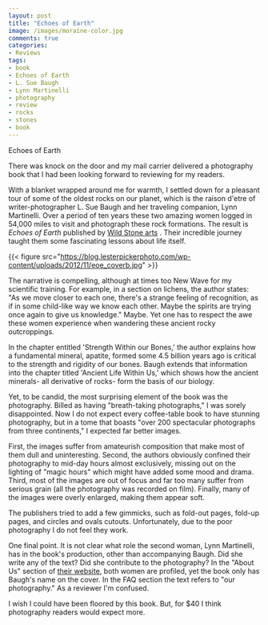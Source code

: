 ```yaml
---
layout: post
title: "Echoes of Earth"
image: /images/moraine-color.jpg
comments: true
categories:
- Reviews
tags:
- book
- Echoes of Earth
- L. Sue Baugh
- Lynn Martinelli
- photography
- review
- rocks
- stones
- book
---
```

Echoes of Earth

There was knock on the door and my mail carrier delivered a photography book that I had been looking forward to reviewing for my readers.

With a blanket wrapped around me for warmth, I settled down for a pleasant tour of some of the oldest rocks on our planet, which is the raison d'etre of writer-photographer L. Sue Baugh and her traveling companion, Lynn Martinelli. Over a period of ten years these two amazing women logged in 54,000 miles to visit and photograph these rock formations. The result is <em>Echoes of Earth</em> published by <a href="http://www.wildstonearts.com">Wild Stone arts</a> . Their incredible journey taught them some fascinating lessons about life itself.

{{< figure src="https://blog.lesterpickerphoto.com/wp-content/uploads/2012/11/eoe_coverb.jpg" >}}

The narrative is compelling, although at times too New Wave for my scientific training. For example, in a section on lichens, the author states: "As we move closer to each one, there's a strange feeling of recognition, as if in some child-like way we know each other. Maybe the spirits are trying once again to give us knowledge." Maybe. Yet one has to respect the awe these women experience when wandering these ancient rocky outcroppings.

In the chapter entitled 'Strength Within our Bones,' the author explains how a fundamental mineral, apatite, formed some 4.5 billion years ago is critical to the strength and rigidity of our bones. Baugh extends that information into the chapter titled 'Ancient Life Within Us,' which shows how the ancient minerals- all derivative of rocks- form the basis of our biology.

Yet, to be candid, the most surprising element of the book was the photography. Billed as having "breath-taking photographs," I was sorely disappointed. Now I do not expect every coffee-table book to have stunning photography, but in a tome that boasts "over 200 spectacular photographs from three continents," I expected far better images.

First, the images suffer from amateurish composition that make most of them dull and uninteresting. Second, the authors obviously confined their photography to mid-day hours almost exclusively, missing out on the lighting of "magic hours" which might have added some mood and drama. Third, most of the images are out of focus and far too many suffer from serious grain (all the photography was recorded on film). Finally, many of the images were overly enlarged, making them appear soft.

The publishers tried to add a few gimmicks, such as fold-out pages, fold-up pages, and circles and ovals cutouts. Unfortunately, due to the poor photography I do not feel they work.

One final point. It is not clear what role the second woman, Lynn Martinelli, has in the book's production, other than accompanying Baugh. Did she write any of the text? Did she contribute to the photography? In the "About Us" section of <a href="http://www.wildstonearts.com">their website</a>, both women are profiled, yet the book only has Baugh's name on the cover. In the FAQ section the text refers to "our photography." As a reviewer I'm confused.

I wish I could have been floored by this book. But, for $40 I think photography readers would expect more.

 

 
